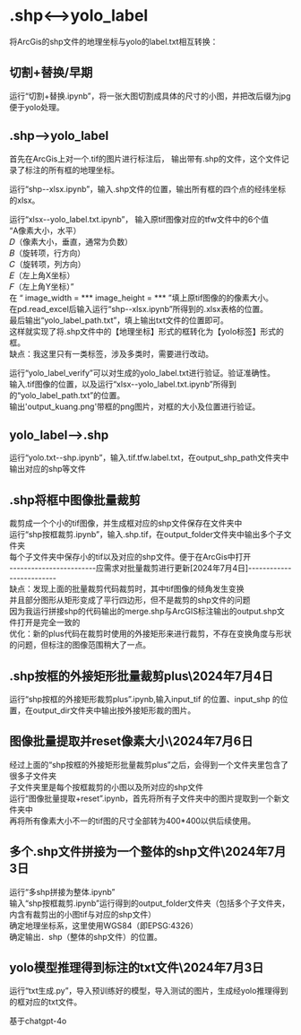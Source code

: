 # .shp<-->yolo_label
将ArcGis的shp文件的地理坐标与yolo的label.txt相互转换：

## 切割+替换/早期
运行“切割+替换.ipynb”，将一张大图切割成具体的尺寸的小图，并把改后缀为jpg便于yolo处理。

## .shp-->yolo_label
首先在ArcGis上对一个.tif的图片进行标注后，
输出带有.shp的文件，这个文件记录了标注的所有框的地理坐标。

运行“shp--xlsx.ipynb”，输入.shp文件的位置，输出所有框的四个点的经纬坐标的xlsx。

运行“xlsx--yolo_label.txt.ipynb”，
输入原tif图像对应的tfw文件中的6个值<br/>
 “A像素大小，水平）<br/>
  𝐷（像素大小，垂直，通常为负数）<br/>
  𝐵（旋转项，行方向）<br/>
  𝐶（旋转项，列方向）<br/>
  𝐸（左上角X坐标）<br/>
  𝐹（左上角Y坐标）”<br/>
在
“  image_width = ***
  image_height = *** 
”填上原tif图像的的像素大小。<br/>
在pd.read_excel后输入运行“shp--xlsx.ipynb”所得到的.xlsx表格的位置。<br/>
最后输出“yolo_label_path.txt”，填上输出txt文件的位置即可。<br/>
这样就实现了将.shp文件中的【地理坐标】形式的框转化为【yolo标签】形式的框。<br/>
缺点：我这里只有一类标签，涉及多类时，需要进行改动。<br/>

运行“yolo_label_verify”可以对生成的yolo_label.txt进行验证。验证准确性。<br/>
输入.tif图像的位置，以及运行“xlsx--yolo_label.txt.ipynb”所得到的“yolo_label_path.txt”的位置。<br/>
输出'output_kuang.png'带框的png图片，对框的大小及位置进行验证。<br/>

## yolo_label-->.shp
运行“yolo.txt--shp.ipynb”，输入.tif\.tfw\.label.txt，在output_shp_path文件夹中输出对应的shp等文件

## .shp将框中图像批量裁剪
裁剪成一个个小的tif图像，并生成框对应的shp文件保存在文件夹中<br/>
运行“shp按框裁剪.ipynb”，输入.shp\.tif，在output_folder文件夹中输出多个子文件夹<br/>
每个子文件夹中保存小的tif以及对应的shp文件。便于在ArcGis中打开<br/>
------------------------应需求对批量裁剪进行更新[2024年7月4日]-------------------------<br/>
缺点：发现上面的批量裁剪代码裁剪时，其中tif图像的倾角发生变换<br/>
并且部分图形从矩形变成了平行四边形，但不是裁剪的shp文件的问题<br/>
因为我运行拼接shp的代码输出的merge.shp与ArcGIS标注输出的output.shp文件打开是完全一致的<br/>
优化：新的plus代码在裁剪时使用的外接矩形来进行裁剪，不存在变换角度与形状的问题，但标注的图像范围稍大了一点。<br/>
## .shp按框的外接矩形批量裁剪plus\2024年7月4日
运行“shp按框的外接矩形裁剪plus”.ipynb,输入input_tif 的位置、input_shp 的位置，在output_dir文件夹中输出按外接矩形裁的图片。

## 图像批量提取并reset像素大小\2024年7月6日
经过上面的“shp按框的外接矩形批量裁剪plus”之后，会得到一个文件夹里包含了很多子文件夹<br/>
子文件夹里是每个按框裁剪的小图以及所对应的shp文件<br/>
运行“图像批量提取+reset”.ipynb，首先将所有子文件夹中的图片提取到一个新文件夹中<br/>
再将所有像素大小不一的tif图的尺寸全部转为400*400以供后续使用。<br/>

## 多个.shp文件拼接为一个整体的shp文件\2024年7月3日
运行“多shp拼接为整体.ipynb”<br/>
输入“shp按框裁剪.ipynb”运行得到的output_folder文件夹（包括多个子文件夹，内含有裁剪出的小图tif与对应的shp文件）<br/>
确定地理坐标系，这里使用WGS84（即EPSG:4326）<br/>
确定输出．shp（整体的shp文件）的位置。<br/>

## yolo模型推理得到标注的txt文件\2024年7月3日
运行“txt生成.py”，导入预训练好的模型，导入测试的图片，生成经yolo推理得到的框对应的txt文件。<br/>

基于chatgpt-4o<br/>
